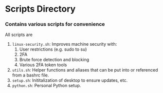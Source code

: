 # Scripts Directory

### Contains various scripts for convenience
All scripts are 

1. `linux-security.sh`: Improves machine security with:
	1. User restrictions (e.g. sudo to su)
	1. 2FA
	1. Brute force detection and blocking
	1. Various 2FA token tools
1. `utils.sh`: Helper functions and aliases that can be put into or referenced from a bashrc file.
1. `setup.sh`: Inititalization of desktop to ensure updates, etc.
1. `python.sh`: Personal Python setup.
